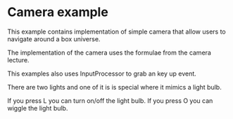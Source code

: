 # Camera example

This example contains implementation of simple camera that allow users to navigate around a box universe.

The implementation of the camera uses the formulae from the camera lecture.

This examples also uses InputProcessor to grab an key up event.

There are two lights and one of it is is special where it mimics a light bulb.

If you press L you can turn on/off the light bulb.
If you press O you can wiggle the light bulb.